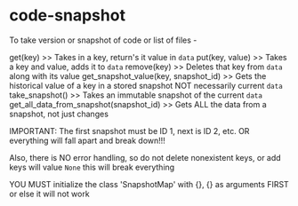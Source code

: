 # code-snapshot
To take version or snapshot of code or list of files -

get(key) >> Takes in a key, return's it value in `data`
put(key, value) >> Takes a key and value, adds it to `data`
remove(key) >> Deletes that key from `data` along with its value
get_snapshot_value(key, snapshot_id) >> Gets the historical value of a key in a stored snapshot NOT necessarily current `data`
take_snapshot() >> Takes an immutable snapshot of the current `data`
get_all_data_from_snapshot(snapshot_id) >> Gets ALL the data from a snapshot, not just changes

IMPORTANT: The first snapshot must be ID 1, next is ID 2, etc.
OR everything will fall apart and break down!!!

Also, there is NO error handling, so do not delete nonexistent keys, 
or add keys will value `None` this will break everything

YOU MUST initialize the class 'SnapshotMap' with {}, {} as arguments FIRST
or else it will not work
